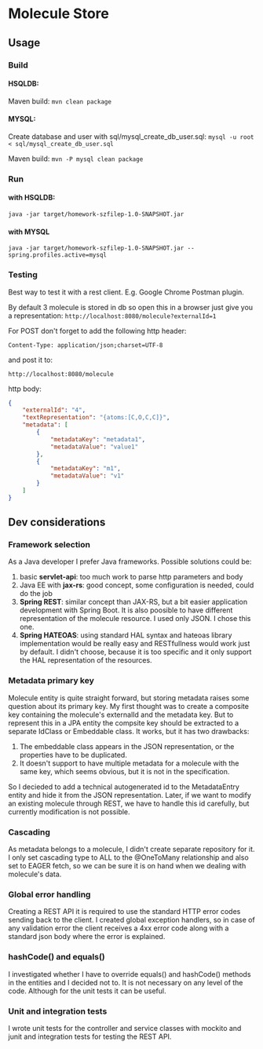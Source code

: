 # Molecule Store

## Usage

### Build

#### HSQLDB: 
Maven build:
`mvn clean package`

#### MYSQL:

Create database and user with sql/mysql_create_db_user.sql:
`mysql -u root < sql/mysql_create_db_user.sql`

Maven build: 
`mvn -P mysql clean package`

### Run 

#### with HSQLDB:
`java -jar target/homework-szfilep-1.0-SNAPSHOT.jar`

#### with MYSQL
`java -jar target/homework-szfilep-1.0-SNAPSHOT.jar --spring.profiles.active=mysql`

### Testing

Best way to test it with a rest client. E.g. Google Chrome Postman plugin.

By default 3 molecule is stored in db so open this in a browser just give you a representation:
`http://localhost:8080/molecule?externalId=1`
 
For POST don't forget to add the following http header: 

`Content-Type: application/json;charset=UTF-8`

and post it to: 

`http://localhost:8080/molecule`

http body:

```json
{
    "externalId": "4",
    "textRepresentation": "{atoms:[C,O,C,C]}",
    "metadata": [
        {
            "metadataKey": "metadata1",
            "metadataValue": "value1"
        },
        {
            "metadataKey": "m1",
            "metadataValue": "v1"
        }
    ]
}
```

## Dev considerations

### Framework selection

 As a Java developer I prefer Java frameworks. Possible solutions could be:
  
  1. basic **servlet-api**: too much work to parse http parameters and body
  2. Java EE with **jax-rs**: good concept, some configuration is needed, could do the job 
  3. **Spring REST**: similar concept than JAX-RS, but a bit easier application development with Spring Boot. It is also poosible to have different representation of the molecule resource. I used only JSON. I chose this one.
  4. **Spring HATEOAS**: using standard HAL syntax and hateoas library implementation would be really easy and RESTfullness would work just by default. I didn't choose, because it is too specific and it only support the HAL representation of the resources. 
 
### Metadata primary key

  Molecule entity is quite straight forward, but storing metadata raises some question about its primary key. 
  My first thought was to create a composite key containing the molecule's externalId and the metadata key. 
  But to represent this in a JPA entity the  compsite key should be extracted to a separate IdClass or Embeddable class.
  It works, but it has two drawbacks: 
  
   1. The embeddable class appears in the JSON representation, or the properties have to be duplicated. 
   2. It doesn't support to have multiple metadata for a molecule with the same key, which seems obvious, but it is not in the specification.
  
  So I decieded to add a technical autogenerated id to the MetadataEntry entity and hide it from the JSON representation. 
  Later, if we want to modify an existing molecule through REST, we have to handle this id carefully, but currently modification is not possible.
  
### Cascading
   
   As metadata belongs to a molecule, I didn't create separate repository for it. I only set cascading type to ALL to the @OneToMany relationship and also set to EAGER fetch, so we can be sure it is on hand when we dealing with molecule's data.
   
### Global error handling
 
   Creating a REST API it is required to use the standard HTTP error codes sending back to the client. I created global exception handlers, so in case of any validation error the client receives a 4xx error code along with a standard json body where the error is explained.
    
### hashCode() and equals()
   
   I investigated whether I have to override equals() and hashCode() methods in the entities and I decided not to. It is not necessary on any level of the code. Although for the unit tests it can be useful.
    
### Unit and integration tests
  
   I wrote unit tests for the controller and service classes with mockito and junit and integration tests for testing the REST API. 
   
   
   